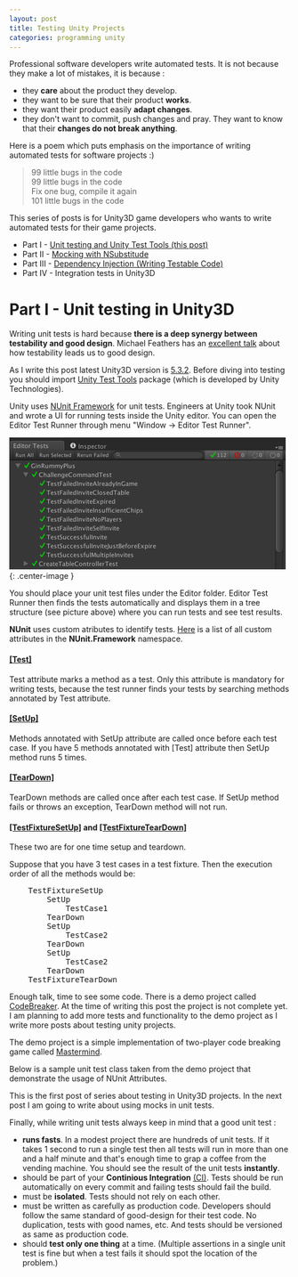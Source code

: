 ```yaml
---
layout: post
title: Testing Unity Projects
categories: programming unity
---
```


Professional software developers write automated tests. It is not because they make a lot of mistakes, it is because :

* they **care** about the product they develop. 
* they want to be sure that their product **works**.
* they want their product easily **adapt changes**.
* they don't want to commit, push changes and pray. They want to know that their **changes do not break anything**.

Here is a poem which puts emphasis on the importance of writing automated tests for software projects :)

> 99 little bugs in the code <br/>
  99 little bugs in the code <br/>
  Fix one bug, compile it again <br/>
  101 little bugs in the code <br/>

This series of posts is for Unity3D game developers who wants to write automated tests for their game projects.

+ Part I    - [Unit testing and Unity Test Tools (this post)](/programming/unity/2016/02/20/testing-unity-projects.html)
+ Part II   - [Mocking with NSubstitude](/programming/unity/2016/02/25/mocking-with-nsubstitute.html)
+ Part III  - [Dependency Injection (Writing Testable Code)](/programming/unity/2016/03/05/dependency-injection-for-unity3d-projects.html)
+ Part IV   - Integration tests in Unity3D


# Part I - Unit testing in Unity3D
Writing unit tests is hard because __there is a deep synergy between testability and good design__. Michael Feathers has an [excellent talk](https://www.youtube.com/watch?v=4cVZvoFGJTU) about how testability leads us to good design.

As I write this post latest Unity3D version is [5.3.2](http://unity3d.com/get-unity/download?ref=personal). Before diving into testing you should import [Unity Test Tools](https://www.assetstore.unity3d.com/en/#!/content/13802) package (which is developed by Unity Technologies).

Unity uses [NUnit Framework](http://www.nunit.org/) for unit tests. Engineers at Unity took NUnit and wrote a UI for running tests inside the Unity editor. You can open the Editor Test Runner through menu "Window -> Editor Test Runner". 

![Editor Test Runner](/assets/testing_unity/editor_test_runner.png){: .center-image }

You should place your unit test files under the Editor folder. Editor Test Runner then finds the tests automatically and displays them in a tree structure (see picture above) where you can run tests and see test results.

**NUnit** uses custom atributes to identify tests. [Here](https://github.com/nunit/docs/wiki/Attributes) is a list of all custom attributes in the **NUnit.Framework** namespace.

#### [[Test]](https://github.com/nunit/docs/wiki/Test-Attribute)

Test attribute marks a method as a test. Only this attribute is mandatory for writing tests, because the test runner finds your tests by searching methods annotated by Test attribute.

#### [[SetUp]](https://github.com/nunit/docs/wiki/SetUp-Attribute)
Methods annotated with SetUp attribute are called once before each test case. If you have 5 methods annotated with [Test] attribute then SetUp method runs 5 times.

#### [[TearDown]](https://github.com/nunit/docs/wiki/TearDown-Attribute)
TearDown methods are called once after each test case. If SetUp method fails or throws an exception,	 TearDown method will not run.

#### [[TestFixtureSetUp]](https://github.com/nunit/docs/wiki/TestFixtureSetUp-Attribute) and [[TestFixtureTearDown]](https://github.com/nunit/docs/wiki/TestFixtureTearDown-Attribute)
These two are for one time setup and teardown.

Suppose that you have 3 test cases in a test fixture. Then the execution order of all the methods would be:
<pre>
	TestFixtureSetUp
		SetUp
			TestCase1
		TearDown			
		SetUp
			TestCase2
		TearDown
		SetUp
			TestCase2
		TearDown		
	TestFixtureTearDown
</pre>

Enough talk, time to see some code. There is a demo project called [CodeBreaker](https://github.com/ilkinulas/CodeBreaker).  At the time of writing this post the project is not complete yet. I am planning to add more tests and functionality to the demo project as I write more posts about testing unity projects.

The demo project is a simple implementation of two-player code breaking game called [Mastermind](https://en.wikipedia.org/wiki/Mastermind_(board_game)).

Below is a sample unit test class taken from the demo project that demonstrate the usage of NUnit Attributes. 

<script src="http://gist-it.appspot.com/https://github.com/ilkinulas/CodeBreaker/blob/master/Assets/Editor/UnitTest/GameLogicTest.cs?slice=1:37"></script>

This is the first post of series about testing in Unity3D projects. In the next post I am going to write about using mocks in unit tests.

Finally, while writing unit tests always keep in mind that a good unit test :

+ **runs fasts**. In a modest project there are hundreds of unit tests. If it takes 1 second to run a single test then all tests will run in more than one and a half minute and that's enough time to grap a coffee from the vending machine. You should see the result of the unit tests **instantly**.
+ should be part of your **Continious Integration** [(CI)](https://en.wikipedia.org/wiki/Continuous_integration). Tests should be run automatically on every commit and failing tests should fail the build.
+ must be **isolated**. Tests should not rely on each other.
+ must be written as carefully as production code. Developers should follow the same standard of good-design for their test code. No duplication, tests with good names, etc. And tests should be versioned as same as production code.
+ should **test only one thing** at a time. (Multiple assertions in a single unit test is fine but when a test fails it should spot the location of the problem.)
